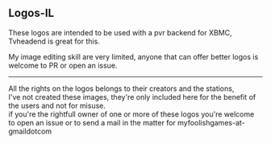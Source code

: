 Logos-IL
---------------------------------------------------

These logos are intended to be used with a pvr backend for XBMC, Tvheadend is great for this.   

My image editing skill are very limited, anyone that can offer better logos is welcome to PR or open an issue.   


-----------------------------------------------------------------------------

All the rights on the logos belongs to their creators and the stations,  
I've not created these images, they're only included here for the benefit of the users and not for misuse.  
if you're the rightfull owner of one or more of these logos you're welcome to open an issue or to send a mail in the matter for myfoolishgames-at-gmaildotcom

